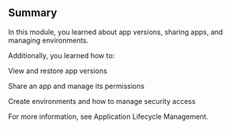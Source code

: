 ## Summary

In this module, you learned about app versions, sharing apps, and managing environments.

Additionally, you learned how to:

View and restore app versions

Share an app and manage its permissions

Create environments and how to manage security access

For more information, see Application Lifecycle Management.
